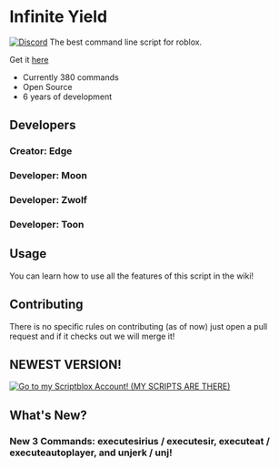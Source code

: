 # Infinite Yield 
[![Discord](https://media.discordapp.net/attachments/338403017894395905/668536741942263808/Discord-Logo-Color.png)](https://discord.gg/78ZuWSq)
The best command line script for roblox.

Get it [here](https://github.com/EdgeIY/infiniteyield/wiki)

 - Currently 380 commands
 - Open Source
 - 6 years of development

## Developers
### Creator: Edge

### Developer: Moon
### Developer: Zwolf
### Developer: Toon


## Usage
You can learn how to use all the features of this script in the wiki!

## Contributing
There is no specific rules on contributing (as of now) just open a pull request and if it checks out we will merge it!

## NEWEST VERSION!
[![Go to my Scriptblox Account! (MY SCRIPTS ARE THERE)](https://scriptblox.com/images/script/0-1744960083051.png)](https://scriptblox.com/u/Poker)

## What's New?
### New 3 Commands: executesirius / executesir, executeat / executeautoplayer, and unjerk / unj!
